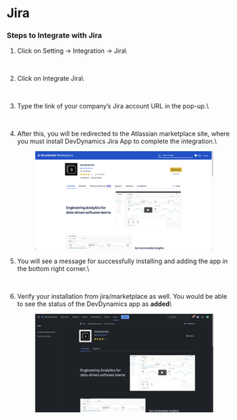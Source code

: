 # Jira

### Steps to Integrate with Jira 

1.  Click on Setting → Integration → Jira\


    <figure><img src="https://lh5.googleusercontent.com/8eEnlfHDaQF-LZc7M8EdG91C2tWhwqLr4GW70H9rEXgboOlcPFUriKyARpuhGG2uXqmyLYf_CufLeFOF0aPUkYqoCZivPPgrL44exSKYr7i299SKI88feYAwIXl6UpRHBxU_jBVjML5FKhO-fW-BU8U" alt=""><figcaption></figcaption></figure>
2.  Click on Integrate Jira\


    <figure><img src="https://lh5.googleusercontent.com/GlqFeRSMvDlhbpF66rzuQE8VPJKYGh53lk3bqy4X7nMvB9oBhvVeOxVn0hK3MTrWaPuZkcV1M-XHvT2TFNnMxf1XnMHTSdSg-cKnOj05PgQuoNq9dzad2lyD1AVAXKJaCFXGzppVVgeIz8IG42VzM4E" alt=""><figcaption></figcaption></figure>
3.  Type the link of your company’s Jira account URL in the pop-up.\


    <figure><img src="https://lh5.googleusercontent.com/0FBICiuf_pFMDgPdsAW4lRNqKZt5HjzREOxH9IBMfNVl-rfmQvYFZ8VXh3ruxip_C6fSlaMhQ18WsWUMDRlwZi6PM2KiAxRVnyTR9U_7KqWEKtmYxxhSm_pCgkFWdlPQ8gliI31_w-StW7JMkIWI0ng" alt=""><figcaption></figcaption></figure>
4.  After this, you will be redirected to the Atlassian marketplace site, where you must install DevDynamics Jira App to complete the integration.\


    <figure><img src="../.gitbook/assets/image (1) (1) (1) (1) (1) (1).png" alt=""><figcaption></figcaption></figure>
5.  &#x20;You will see a message for successfully installing and adding the app in the bottom right corner.\


    <figure><img src="https://lh4.googleusercontent.com/6AtONy7v8-S4tWXUHazLMADp5NbjsyronfhjnDwQ-sezX4Zngte8chiGdPMSpmp_i2mJ-ADESnO9EfvqrZVKNvM4X06_GvX7kinVyJUF-2uwBuO-d64hMI5-8EXK0HqMH0eGtzG59lV6OidgoBw8wk4" alt=""><figcaption></figcaption></figure>


6.  Verify your installation from jira/marketplace as well. You would be able to see the status of the DevDynamics app as **added**\


    <figure><img src="../.gitbook/assets/image (8) (1) (1).png" alt=""><figcaption></figcaption></figure>

